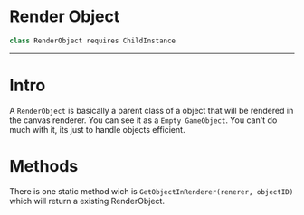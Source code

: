 # Render Object 
```javascript
class RenderObject requires ChildInstance
```

- - -

# Intro
A ``RenderObject`` is basically a parent class of a object that will be rendered in the canvas renderer. You can see it as a ``Empty GameObject``. You can't do much with it, its just to handle objects efficient.

# Methods
There is one static method wich is ``GetObjectInRenderer(renerer, objectID)`` which will return a existing RenderObject.

